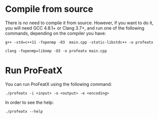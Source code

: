 # Compile from source

There is no need to compile it from source. However, if you want to do it, you will need GCC 4.8.1+ or Clang 3.7+, and run one of the following commands, depending on the compiler you have:

`g++ -std=c++11 -fopenmp -O3  main.cpp -static-libstdc++ -o profeatx`

`clang -fopenmp=libomp -O3 -o profeatx main.cpp`

# Run ProFeatX

You can run ProFeatX using the following command:

`./profeatx -i <input> -o <output> -e <encoding>`

In order to see the help:

`./profeatx --help`
